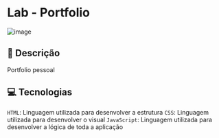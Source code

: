 # Lab - Portfolio 

![image](https://github.com/user-attachments/assets/d8e3cd40-7303-4664-b517-405422c9cb3f)

## 📑 Descrição

Portfolio pessoal

## 💻 Tecnologias 

`HTML`: Linguagem utilizada para desenvolver a estrutura 
`CSS`: Linguagem utilizada para desenvolver o visual 
`JavaScript`: Linguagem utilizada para desenvolver a lógica de toda a aplicação
